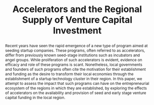 ---
layout: article
comments: true
title: Accelerators and the Regional Supply of Venture Capital Investment
excerpt: Data suggests that the founding of an accelerator has a large impact on the level of entrepreneurial finance activity in a metropolitan area.
link: https://papers.ssrn.com/sol3/papers.cfm?abstract_id=2518668
source: Working paper
authors:
  - name: Daniel C. Fehder
    affiliation: MIT
  - name: Yael V. Hochberg
    affiliation: NBER; Rice University
abstract: Recent years have seen the rapid emergence of a new type of program aimed at seeding startup companies. These programs, often referred to as accelerators, differ from previously known seed-stage institutions such as incubators and angel groups. While proliferation of such accelerators is evident, evidence on efficacy and role of these programs is scant. Nonetheless, local governments and founders of such programs often cite the motivation for their establishment and funding as the desire to transform their local economies through the establishment of a startup technology cluster in their region. In this paper, we attempt to assess the impact that such programs can have on the entrepreneurial ecosystem of the regions in which they are established, by exploring the effects of accelerators on the availability and provision of seed and early stage venture capital funding in the local region.
---